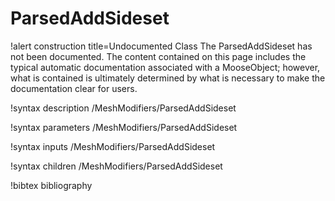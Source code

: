 <!-- MOOSE Documentation Stub: Remove this when content is added. -->

# ParsedAddSideset

!alert construction title=Undocumented Class
The ParsedAddSideset has not been documented. The content contained on this page includes the
typical automatic documentation associated with a MooseObject; however, what is contained is
ultimately determined by what is necessary to make the documentation clear for users.

!syntax description /MeshModifiers/ParsedAddSideset

!syntax parameters /MeshModifiers/ParsedAddSideset

!syntax inputs /MeshModifiers/ParsedAddSideset

!syntax children /MeshModifiers/ParsedAddSideset

!bibtex bibliography
